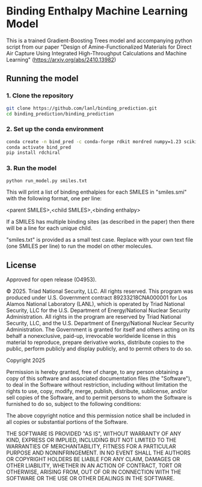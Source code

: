 # Binding Enthalpy Machine Learning Model
This is a trained Gradient-Boosting Trees model and accompanying python script from our paper "Design of Amine-Functionalized Materials for Direct Air Capture Using Integrated High-Throughput Calculations and Machine Learning" (https://arxiv.org/abs/2410.13982)


## Running the model

### 1. Clone the repository 

```bash
git clone https://github.com/lanl/binding_prediction.git
cd binding_prediction/binding_prediction
```

### 2. Set up the conda environment

```bash
conda create -n bind_pred -c conda-forge rdkit mordred numpy=1.23 scikit-learn=1.3.0
conda activate bind_pred
pip install rdchiral
```

### 3. Run the model

```bash
python run_model.py smiles.txt
```

This will print a list of binding enthalpies for each SMILES in "smiles.smi" with the following format, one per line:

\<parent SMILES\>,\<child SMILES\>,\<binding enthalpy\>

If a SMILES has multiple binding sites (as described in the paper) then there will be a line for each unique child.


"smiles.txt" is provided as a small test case. Replace with your own text file (one SMILES per line) to run the model on other molecules.

## License

Approved for open release (O4953).

© 2025. Triad National Security, LLC. All rights reserved.
This program was produced under U.S. Government contract 89233218CNA000001 for Los Alamos
National Laboratory (LANL), which is operated by Triad National Security, LLC for the U.S.
Department of Energy/National Nuclear Security Administration. All rights in the program are
reserved by Triad National Security, LLC, and the U.S. Department of Energy/National Nuclear
Security Administration. The Government is granted for itself and others acting on its behalf a
nonexclusive, paid-up, irrevocable worldwide license in this material to reproduce, prepare
derivative works, distribute copies to the public, perform publicly and display publicly, and to permit
others to do so.

Copyright 2025
 
Permission is hereby granted, free of charge, to any person obtaining a copy of this software and associated documentation files (the "Software"), to deal in the Software without restriction, including without limitation the rights to use, copy, modify, merge, publish, distribute, sublicense, and/or sell copies of the Software, and to permit persons to whom the Software is furnished to do so, subject to the following conditions:
 
The above copyright notice and this permission notice shall be included in all copies or substantial portions of the Software.
 
THE SOFTWARE IS PROVIDED "AS IS", WITHOUT WARRANTY OF ANY KIND, EXPRESS OR
IMPLIED, INCLUDING BUT NOT LIMITED TO THE WARRANTIES OF MERCHANTABILITY,
FITNESS FOR A PARTICULAR PURPOSE AND NONINFRINGEMENT. IN NO EVENT SHALL THE
AUTHORS OR COPYRIGHT HOLDERS BE LIABLE FOR ANY CLAIM, DAMAGES OR OTHER
LIABILITY, WHETHER IN AN ACTION OF CONTRACT, TORT OR OTHERWISE, ARISING FROM,
OUT OF OR IN CONNECTION WITH THE SOFTWARE OR THE USE OR OTHER DEALINGS IN THE
SOFTWARE.
